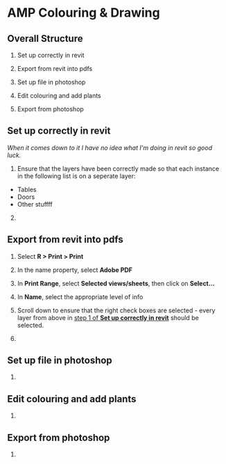# AMP Colouring & Drawing

## Overall Structure

1. Set up correctly in revit

2. Export from revit into pdfs

3. Set up file in photoshop

4. Edit colouring and add plants

5. Export from photoshop

## <a name="revitSetUp">Set up correctly in revit</a>

*When it comes down to it I have no idea what I'm doing in revit so good luck.*

1. Ensure that the layers have been correctly made so that each instance in the following list is on a seperate layer:

 - Tables
 - Doors
 - Other stuffff
 

2.

## Export from revit into pdfs

1. Select **R > Print > Print**

2. In the name property, select **Adobe PDF**

3. In **Print Range**, select **Selected views/sheets**, then click on **Select...**

4. In **Name**, select the appropriate level of info

5. Scroll down to ensure that the right check boxes are selected - every layer from above in [step 1 of **Set up correctly in revit**](#revitSetUp) should be selected.

6. 





## Set up file in photoshop

1. 

## Edit colouring and add plants

1. 

## Export from photoshop

1. 
